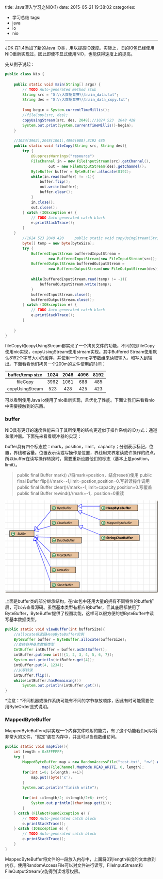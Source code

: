 title: Java深入学习之NIO(1)
date: 2015-05-21 19:38:02
categories:
- 学习总结
tags:
- java
- io
- nio
---

JDK 在1.4添加了新的Java IO类，用以提高IO速度。实际上，旧的IO包已经使用NIO重新实现过，因此即使不显式使用NIO，也能获得速度上的提高。

<!-- more -->

先从例子说起：
```java
public class Nio {

    public static void main(String[] args) {
        // TODO Auto-generated method stub
        String src = "D:\\大数据竞赛\\train_data.txt";
        String des = "D:\\大数据竞赛\\train_data_copy.txt";
        
        long begin = System.currentTimeMillis();
        //fileCopy(src, des);
        copyUsingStream(src, des, 2048);//1024 523  2048 428
        System.out.print(System.currentTimeMillis()-begin);
    }
    
    //1024(3962),2048(1061),4096(688),8192 485
    public static void fileCopy(String src, String des){
        try {
            @SuppressWarnings("resource")
            FileChannel in = new FileInputStream(src).getChannel(),
                    out = new FileOutputStream(des).getChannel();
            ByteBuffer buffer = ByteBuffer.allocate(8192);
            while(in.read(buffer) != -1){
                buffer.flip();
                out.write(buffer);
                buffer.clear();
            }
            in.close();
            out.close();
        } catch (IOException e) {
            // TODO Auto-generated catch block
            e.printStackTrace();
        }
    }
        //1024 523 2048 428     public static void copyUsingStream(String src, String des, int byteSize){
        byte[] temp = new byte[byteSize];
        try {
            BufferedInputStream bufferedInputStream = 
                    new BufferedInputStream(new FileInputStream(src));
            BufferedOutputStream bufferedOutputStream = 
                    new BufferedOutputStream(new FileOutputStream(des));
            
            while(bufferedInputStream.read(temp) != -1){
                bufferedOutputStream.write(temp);
            }
            bufferedInputStream.close();
            bufferedOutputStream.close();
        } catch (IOException e) {
            // TODO Auto-generated catch block
            e.printStackTrace();
        }
        
    }
}
```

fileCopy和copyUsingStream都实现了一个拷贝文件的功能，不同的是fileCopy使用nio实现，copyUsingStream使用stream实现。其中Buffered Stream使用默认8192个字节大小的缓存，并使用一个temp字节数组来读取输入，和写入到输出。下面看看他们拷贝一个200m的文件使用的时间：

|buffer/temp size|1024   |2048   |4096   |8192   |
|:-------------:|:------:|:-----:|:-----:|:-----:|
|fileCopy       |	3962 |	1061 | 	688  |	485  |
|copyUsingStream|	523  |	428  |	425  | 	423  |

可以看到使用Java io使用了nio重新实现，且优化了性能。下面让我们来看看nio中需要接触到的东西。

### buffer
NIO具有更好的速度性能来自于其所使用的结构更近似于操作系统的IO方式：通道和缓冲器。下面先来看看缓冲器的实现：

buffer具有四个标志位：mark，position，limit，capacity；分别表示标记，位置，界线和容量。位置表示读或写操作是位置，界线用来界定读或许操作的终点，所以buffer在读写操作转换时，需要重新设置他们的标志（基本上是position，limit）。

> public final Buffer mark() //将mark=position，结合reset()使用
public final Buffer flip()//mark=-1,limit=postion,position=0.写转读操作调用
public final Buffer clear()//mark=-1,limit=capacity,position=0.写覆盖
public final Buffer rewind()//mark=-1，position=0重读

![buffer](../img/io/buffer.png)

上面是buffer类的部分继承结构，在nio包中还用大量的拥有不同特性的buffer扩展，可以去查看源码。虽然基本类型有相应的buffer，但其底层都使用了ByteBuffer，ByteBuffer提供了视图功能，这样可以很方便的想ByteBuffer中读写基本数据类型。

```java
public static void viewBuffer(int bufferSize){
    //allocate将返回HeapByteBuffer实例
    ByteBuffer buffer = ByteBuffer.allocate(bufferSize);
    //支持各种基本数据类型
    IntBuffer intBuffer = buffer.asIntBuffer();
    intBuffer.put(new int[]{1, 2, 3, 4, 5, 6, 7});
    System.out.println(intBuffer.get(4));
    intBuffer.put(4, 1234);
    //从写转读
    intBuffer.flip();
    while(intBuffer.hasRemaining())
        System.out.println(intBuffer.get());
}
```

*注意：*不同机器或操作系统可能有不同的字节存放顺序，因此有时可能需要使用ByteOrder显式说明。

### MappedByteBuffer
MappedByteBuffer可以实现一个内存文件映射的能力，有了这个功能我们可以将非常大的文件，“假定”装在内存中，并且可以当做数组访问。

```java
public static void mapFile(){
    int length = 0x8FFFFFF;
    try {
        MappedByteBuffer map = new RandomAccessFile("test.txt", "rw").getChannel()
                .map(FileChannel.MapMode.READ_WRITE, 0, length);
        for(int i=0; i<length; ++i){
            map.put((byte)'x');
        }
        System.out.println("finish write");
        
        for(int i=length/2; i<length/2+6; i++){
            System.out.println((char)map.get(i));
        }
    } catch (FileNotFoundException e) {
        // TODO Auto-generated catch block
        e.printStackTrace();
    } catch (IOException e) {
        // TODO Auto-generated catch block
        e.printStackTrace();
    }
}
```

MappedByteBuffer将文件的一段放入内存中，上面将0到length长度的文本放到内存。使用RandomAccessFile可以对文件进行读写，FileInputStream和FileOutputStream仅能得到读或写权限。